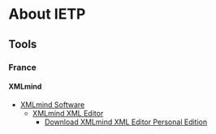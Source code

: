 # About IETP

## Tools

### France

#### XMLmind
- [XMLmind Software][XSW_1]
    - [XMLmind XML Editor][XSW_1.1]
        - [Download XMLmind XML Editor Personal Edition][XSW_1.1.1]

[XSW_1]: https://www.xmlmind.com/index.html
[XSW_1.1]: https://www.xmlmind.com/xmleditor/
[XSW_1.1.1]: https://www.xmlmind.com/xmleditor/download.shtml
